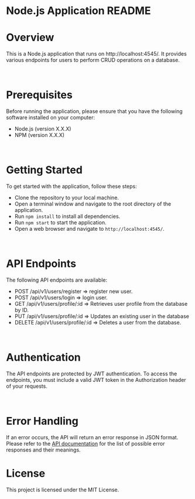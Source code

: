 # **Node.js Application README**

# Overview

This is a Node.js application that runs on http://localhost:4545/. It provides various endpoints for users to perform CRUD operations on a database.

<br>

# Prerequisites

Before running the application, please ensure that you have the following software installed on your computer:

- Node.js (version X.X.X) 
- NPM (version X.X.X) 

<br>

# Getting Started

To get started with the application, follow these steps:

- Clone the repository to your local machine.
- Open a terminal window and navigate to the root directory of the application.
- Run `npm install` to install all dependencies.
- Run `npm start` to start the application.
- Open a web browser and navigate to `http://localhost:4545/`.

<br>

# API Endpoints

The following API endpoints are available:

- POST /api/v1/users/register => register new user.
- POST /api/v1/users/login => login user.
- GET /api/v1/users/profile/:id => Retrieves user profile from the database by ID.
- PUT /api/v1/users/profile/:id => Updates an existing user in the database
- DELETE /api/v1/users/profile/:id => Deletes a user from the database.

<br>

# Authentication

The API endpoints are protected by JWT authentication. To access the endpoints, you must include a valid JWT token in the Authorization header of your requests.

<br>

# Error Handling

If an error occurs, the API will return an error response in JSON format. Please refer to the [API documentation](./APIDocumentation.md) for the list of possible error responses and their meanings.

# License

This project is licensed under the MIT License.
